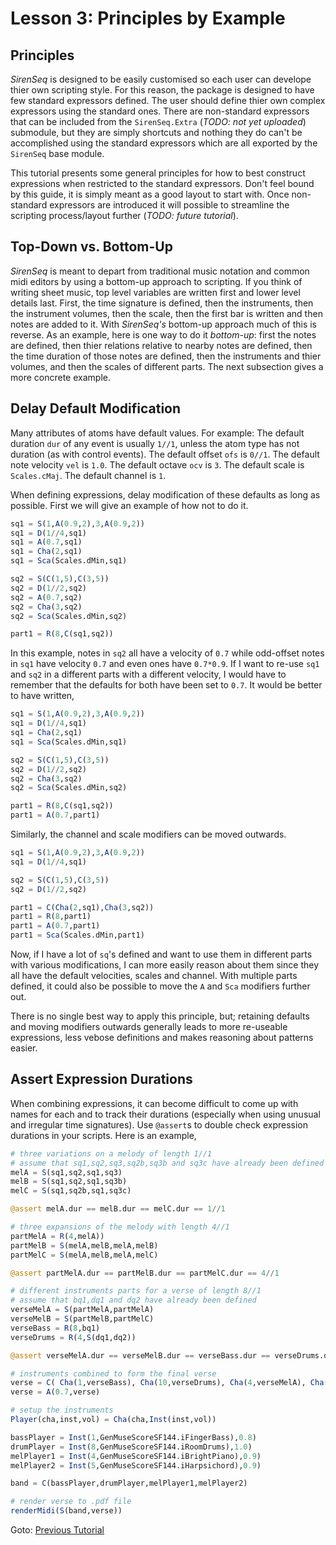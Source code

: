 # Lesson 3:  Principles by Example


## Principles

*SirenSeq* is designed to be easily customised so each user can develope thier own scripting style.  For this reason, the package is designed to have few standard expressors defined.  The user should define thier own complex expressors using the standard ones.  There are non-standard expressors that can be included from the `SirenSeq.Extra` (*TODO: not yet uploaded*) submodule, but they are simply shortcuts and nothing they do can't be accomplished using the standard expressors which are all exported by the `SirenSeq` base module.

This tutorial presents some general principles for how to best construct expressions when restricted to the standard expressors.  Don't feel bound by this guide, it is simply meant as a good layout to start with.  Once non-standard expressors are introduced it will possible to streamline the scripting process/layout further (*TODO: future tutorial*).


## Top-Down vs. Bottom-Up

*SirenSeq* is meant to depart from traditional music notation and common midi editors by using a bottom-up approach to scripting.  If you think of writing sheet music, top level variables are written first and lower level details last.  First, the time signature is defined, then the instruments, then the instrument volumes, then the scale, then the first bar is written and then notes are added to it.  With *SirenSeq's* bottom-up approach much of this is reverse.  As an example, here is one way to do it *bottom-up*: first the notes are defined, then thier relations relative to nearby notes are defined, then the time duration of those notes are defined, then the instruments and thier volumes, and then the scales of different parts.  The next subsection gives a more concrete example.


## Delay Default Modification

Many attributes of atoms have default values.  For example: The default duration `dur` of any event is usually `1//1`, unless the atom type has not duration (as with control events).  The default offset `ofs` is `0//1`.  The default note velocity `vel` is `1.0`.  The default octave `ocv` is `3`.  The default scale is `Scales.cMaj`.  The default channel is `1`.

When defining expressions, delay modification of these defaults as long as possible.  First we will give an example of how not to do it.
```julia
sq1 = S(1,A(0.9,2),3,A(0.9,2))
sq1 = D(1//4,sq1)
sq1 = A(0.7,sq1)
sq1 = Cha(2,sq1)
sq1 = Sca(Scales.dMin,sq1)

sq2 = S(C(1,5),C(3,5))
sq2 = D(1//2,sq2)
sq2 = A(0.7,sq2)
sq2 = Cha(3,sq2)
sq2 = Sca(Scales.dMin,sq2)

part1 = R(8,C(sq1,sq2))
```
In this example, notes in `sq2` all have a velocity of `0.7` while odd-offset notes in `sq1` have velocity `0.7` and even ones have `0.7*0.9`.  If I want to re-use `sq1` and `sq2` in a different parts with a different velocity, I would have to remember that the defaults for both have been set to `0.7`.  It would be better to have written,
```julia
sq1 = S(1,A(0.9,2),3,A(0.9,2))
sq1 = D(1//4,sq1)
sq1 = Cha(2,sq1)
sq1 = Sca(Scales.dMin,sq1)

sq2 = S(C(1,5),C(3,5))
sq2 = D(1//2,sq2)
sq2 = Cha(3,sq2)
sq2 = Sca(Scales.dMin,sq2)

part1 = R(8,C(sq1,sq2))
part1 = A(0.7,part1)
```
Similarly, the channel and scale modifiers can be moved outwards.
```julia
sq1 = S(1,A(0.9,2),3,A(0.9,2))
sq1 = D(1//4,sq1)

sq2 = S(C(1,5),C(3,5))
sq2 = D(1//2,sq2)

part1 = C(Cha(2,sq1),Cha(3,sq2))
part1 = R(8,part1)
part1 = A(0.7,part1)
part1 = Sca(Scales.dMin,part1)
```
Now, if I have a lot of `sq`'s defined and want to use them in different parts with various modifications, I can more easily reason about them since they all have the default velocities, scales and channel.  With multiple parts defined, it could also be possible to move the `A` and `Sca` modifiers further out.

There is no single best way to apply this principle, but; retaining defaults and moving modifiers outwards generally leads to more re-useable expressions, less vebose definitions and makes reasoning about patterns easier.


## Assert Expression Durations

When combining expressions, it can become difficult to come up with names for each and to track their durations (especially when using unusual and irregular time signatures).  Use `@assert`s to double check expression durations in your scripts.  Here is an example,
```julia
# three variations on a melody of length 1//1
# assume that sq1,sq2,sq3,sq2b,sq3b and sq3c have already been defined
melA = S(sq1,sq2,sq1,sq3)
melB = S(sq1,sq2,sq1,sq3b)
melC = S(sq1,sq2b,sq1,sq3c)

@assert melA.dur == melB.dur == melC.dur == 1//1

# three expansions of the melody with length 4//1
partMelA = R(4,melA))
partMelB = S(melA,melB,melA,melB)
partMelC = S(melA,melB,melA,melC)

@assert partMelA.dur == partMelB.dur == partMelC.dur == 4//1

# different instruments parts for a verse of length 8//1
# assume that bq1,dq1 and dq2 have already been defined
verseMelA = S(partMelA,partMelA)
verseMelB = S(partMelB,partMelC)
verseBass = R(8,bq1)
verseDrums = R(4,S(dq1,dq2))

@assert verseMelA.dur == verseMelB.dur == verseBass.dur == verseDrums.dur == 8//1

# instruments combined to form the final verse
verse = C( Cha(1,verseBass), Cha(10,verseDrums), Cha(4,verseMelA), Cha(5,verseMelB) )
verse = A(0.7,verse)

# setup the instruments
Player(cha,inst,vol) = Cha(cha,Inst(inst,vol))

bassPlayer = Inst(1,GenMuseScoreSF144.iFingerBass),0.8)
drumPlayer = Inst(8,GenMuseScoreSF144.iRoomDrums),1.0)
melPlayer1 = Inst(4,GenMuseScoreSF144.iBrightPiano),0.9)
melPlayer2 = Inst(5,GenMuseScoreSF144.iHarpsichord),0.9)

band = C(bassPlayer,drumPlayer,melPlayer1,melPlayer2)

# render verse to .pdf file
renderMidi(S(band,verse))
```


Goto: [Previous Tutorial](https://github.com/GerhardVisser/SirenSeq.jl/blob/master/tutorials/Tutorial2.md)



